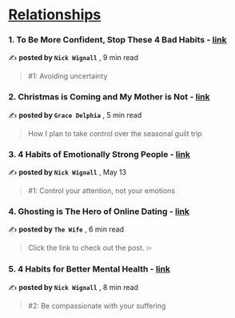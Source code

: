 
<h1><a href=https://medium.com/tag/relationships/recommended target="_blank" rel="noopener noreferrer">Relationships</a></h1>
<h3>1. To Be More Confident, Stop These 4 Bad Habits - <a href=https://medium.com/@nickwignall/to-be-more-confident-stop-these-4-bad-habits-660d08777d7f?source=tag_recommended_feed---------0-84----------relationships----------f36ec979_55d9_4f35_8c6b_dd20558753c0------- target="_blank" rel="noopener noreferrer">link</a></h3>

✍️ **posted by `Nick Wignall`** <date> , 9 min read</date>

<blockquote>#1: Avoiding uncertainty</blockquote>

<h3>2. Christmas is Coming and My Mother is Not - <a href=https://medium.com/modern-women/christmas-is-coming-and-my-mother-is-not-003f22f4d636?source=tag_recommended_feed---------1-107----------relationships----------f36ec979_55d9_4f35_8c6b_dd20558753c0------- target="_blank" rel="noopener noreferrer">link</a></h3>

✍️ **posted by `Grace Delphia`** <date> , 5 min read</date>

<blockquote>How I plan to take control over the seasonal guilt trip</blockquote>

<h3>3. 4 Habits of Emotionally Strong People - <a href=https://medium.com/@nickwignall/4-habits-of-emotionally-strong-people-35c1255ba5d4?source=tag_recommended_feed---------2-85----------relationships----------f36ec979_55d9_4f35_8c6b_dd20558753c0------- target="_blank" rel="noopener noreferrer">link</a></h3>

✍️ **posted by `Nick Wignall`** <date> , May 13</date>

<blockquote>#1: Control your attention, not your emotions</blockquote>

<h3>4. Ghosting is The Hero of Online Dating - <a href=https://medium.com/heart-affairs/dating-relationships-a5e63436d9bd?source=tag_recommended_feed---------3-107----------relationships----------f36ec979_55d9_4f35_8c6b_dd20558753c0------- target="_blank" rel="noopener noreferrer">link</a></h3>

✍️ **posted by `The Wife`** <date> , 6 min read</date>

<blockquote>Click the link to check out the post. ⌲</blockquote>

<h3>5. 4 Habits for Better Mental Health - <a href=https://medium.com/@nickwignall/4-habits-for-better-mental-health-102e2c87448a?source=tag_recommended_feed---------4-85----------relationships----------f36ec979_55d9_4f35_8c6b_dd20558753c0------- target="_blank" rel="noopener noreferrer">link</a></h3>

✍️ **posted by `Nick Wignall`** <date> , 8 min read</date>

<blockquote>#2: Be compassionate with your suffering</blockquote>

